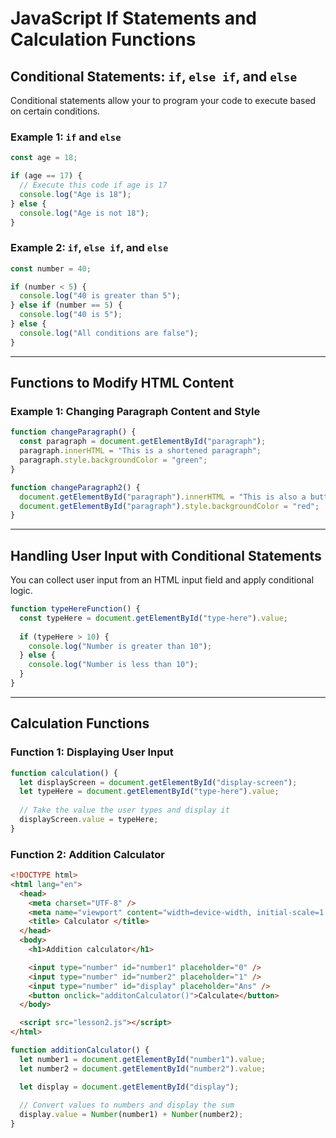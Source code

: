 # JavaScript If Statements and Calculation Functions

## Conditional Statements: `if`, `else if`, and `else`

Conditional statements allow your to program your code to execute based on certain conditions.

### Example 1: `if` and `else`

```js
const age = 18;

if (age == 17) {
  // Execute this code if age is 17
  console.log("Age is 18");
} else {
  console.log("Age is not 18");
}
```

### Example 2: `if`, `else if`, and `else`

```js
const number = 40;

if (number < 5) {
  console.log("40 is greater than 5");
} else if (number == 5) {
  console.log("40 is 5");
} else {
  console.log("All conditions are false");
}
```

---

## Functions to Modify HTML Content

### Example 1: Changing Paragraph Content and Style

```js
function changeParagraph() {
  const paragraph = document.getElementById("paragraph");
  paragraph.innerHTML = "This is a shortened paragraph";
  paragraph.style.backgroundColor = "green";
}

function changeParagraph2() {
  document.getElementById("paragraph").innerHTML = "This is also a button";
  document.getElementById("paragraph").style.backgroundColor = "red";
}
```

---

## Handling User Input with Conditional Statements

You can collect user input from an HTML input field and apply conditional logic.

```js
function typeHereFunction() {
  const typeHere = document.getElementById("type-here").value;
  
  if (typeHere > 10) {
    console.log("Number is greater than 10");
  } else {
    console.log("Number is less than 10");
  }
}
```

---

## Calculation Functions

### Function 1: Displaying User Input

```js
function calculation() {
  let displayScreen = document.getElementById("display-screen");
  let typeHere = document.getElementById("type-here").value;
  
  // Take the value the user types and display it
  displayScreen.value = typeHere;
}
```

### Function 2: Addition Calculator


```html
<!DOCTYPE html>
<html lang="en">
  <head>
    <meta charset="UTF-8" />
    <meta name="viewport" content="width=device-width, initial-scale=1.0" />
    <title> Calculator </title>
  </head>
  <body>
    <h1>Addition calculator</h1>

    <input type="number" id="number1" placeholder="0" />
    <input type="number" id="number2" placeholder="1" />
    <input type="number" id="display" placeholder="Ans" />
    <button onclick="additonCalculator()">Calculate</button>
  </body>

  <script src="lesson2.js"></script>
</html>

```

```js
function additionCalculator() {
  let number1 = document.getElementById("number1").value;
  let number2 = document.getElementById("number2").value;

  let display = document.getElementById("display");
  
  // Convert values to numbers and display the sum
  display.value = Number(number1) + Number(number2);
}
```

